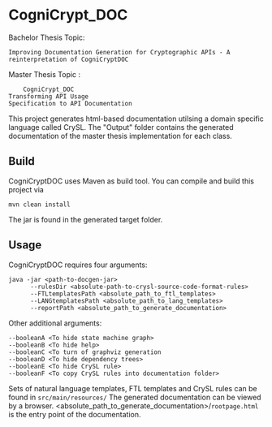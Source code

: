 # CogniCrypt_DOC

 Bachelor Thesis Topic:
 ```
 Improving Documentation Generation for Cryptographic APIs - A reinterpretation of CogniCryptDOC
 ```

    
 Master Thesis Topic : 
 
        CogniCrypt_DOC
    Transforming API Usage
    Specification to API Documentation

This project generates html-based documentation utilsing a domain specific language called CrySL.
The "Output" folder contains the generated documentation of the master thesis implementation for each class.

## Build
CogniCryptDOC uses Maven as build tool. You can compile and build this project via

```mvn clean install```

The jar is found in the generated target folder.

## Usage

CogniCryptDOC requires four arguments:

```
java -jar <path-to-docgen-jar> 
      --rulesDir <absolute-path-to-crysl-source-code-format-rules> 
      --FTLtemplatesPath <absolute_path_to_ftl_templates>
      --LANGtemplatesPath <absolute_path_to_lang_templates>
      --reportPath <absolute_path_to_generate_documentation>
```

Other additional arguments:

```
--booleanA <To hide state machine graph>
--booleanB <To hide help>
--booleanC <To turn of graphviz generation
--booleanD <To hide dependency trees>
--booleanE <To hide CrySL rule>
--booleanF <To copy CrySL rules into documentation folder>
```

Sets of natural language templates, FTL templates and CrySL rules can be found in `src/main/resources/`
The generated documentation can be viewed by a browser. <absolute_path_to_generate_documentation>/`rootpage.html` is the entry point of the documentation.
